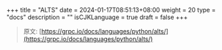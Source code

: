 +++
title = "ALTS"
date = 2024-01-17T08:51:13+08:00
weight = 20
type = "docs"
description = ""
isCJKLanguage = true
draft = false
+++

> 原文: [https://grpc.io/docs/languages/python/alts/](https://grpc.io/docs/languages/python/alts/)
